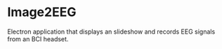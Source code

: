 # Image2EEG
Electron application that displays an slideshow and records EEG signals from an BCI headset.
